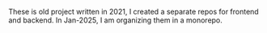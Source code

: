 These is old project written in 2021, I created a separate repos for frontend and backend.
In Jan-2025, I am organizing them in a monorepo.
